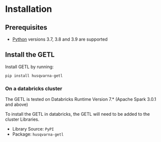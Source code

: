 # Installation

## Prerequisites

- [Python](https://www.python.org/downloads/) versions 3.7, 3.8 and 3.9 are supported

## Install the GETL

Install GETL by running:

```sh
pip install husqvarna-getl
```

### On a databricks cluster

The GETL is tested on Databricks Runtime Version 7.* (Apache Spark 3.0.1 and above)

To install the GETL in databricks, the GETL will need to be added to the cluster Libraries.

- Library Source: `PyPI`
- Package: `husqvarna-getl`
